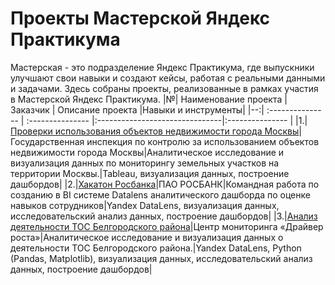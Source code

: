 # Проекты Мастерской Яндекс Практикума
Мастерская - это подразделение Яндекс Практикума, где выпускники улучшают свои навыки и создают кейсы, работая с реальными данными и задачами.  Здесь собраны проекты, реализованные в рамках участия в Мастерской Яндекс Практикума.
|№| Наименование проекта | Заказчик | Описание проекта |Навыки и инструменты|
|--:| :--------------- | :--------------- |:-------------------------------|:--------------- |
|1.|[Проверки использования объектов недвижимости города Москвы](https://github.com/YanaBogacheva/Yandex_Praktikum_Workshop/tree/main/01.%20%D0%9F%D1%80%D0%BE%D0%B2%D0%B5%D1%80%D0%BA%D0%B8%20%D0%BE%D0%B1%D1%8A%D0%B5%D0%BA%D1%82%D0%BE%D0%B2%20%D0%BD%D0%B5%D0%B4%D0%B2%D0%B8%D0%B6%D0%B8%D0%BC%D0%BE%D1%81%D1%82%D0%B8)|Государственная инспекция по контролю за использованием объектов недвижимости города Москвы|Аналитическое исследование и визуализация данных по мониторингу земельных участков на территории Москвы.|Tableau, визуализация данных, построение дашбордов|
|2.|[Хакатон Росбанка](https://github.com/YanaBogacheva/Yandex_Praktikum_Workshop/tree/main/02.%20%D0%A5%D0%B0%D0%BA%D0%B0%D1%82%D0%BE%D0%BD%20%D0%A0%D0%BE%D1%81%D0%B1%D0%B0%D0%BD%D0%BA%D0%B0)|ПАО РОСБАНК|Командная работа по созданию в BI системе Datalens аналитического дашборда по оценке навыков сотрудников|Yandex DataLens, визуализация данных, исследовательский анализ данных, построение дашбордов|
|3.|[Анализ деятельности ТОС Белгородского района](https://github.com/YanaBogacheva/Yandex_Praktikum_Workshop/tree/main/02.%20%D0%A2%D0%9E%D0%A1%20%D0%91%D0%B5%D0%BB%D0%B3%D0%BE%D1%80%D0%BE%D0%B4%D1%81%D0%BA%D0%BE%D0%B3%D0%BE%20%D1%80%D0%B0%D0%B9%D0%BE%D0%BD%D0%B0)|Центр мониторинга «Драйвер роста»|Аналитическое исследование и визуализация данных о деятельности ТОС Белгородского района.|Yandex DataLens, Python (Pandas, Matplotlib), визуализация данных, исследовательский анализ данных, построение дашбордов|
